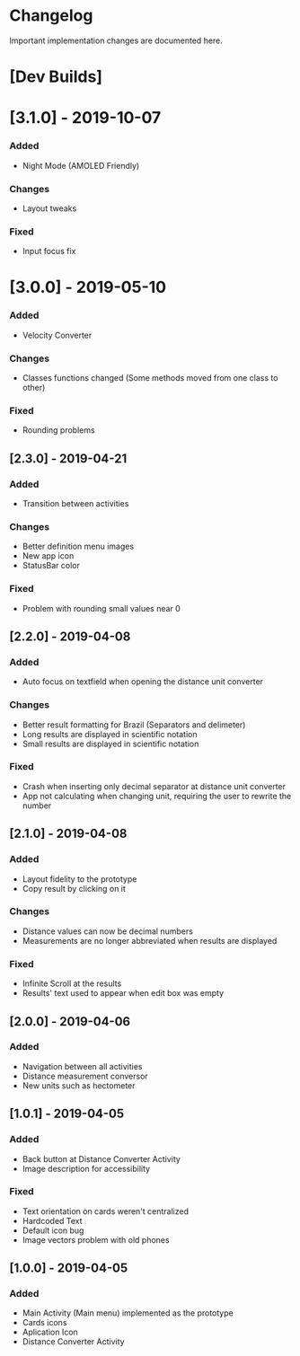 # Changelog
Important implementation changes are documented here.

# [Dev Builds]
# [3.1.0] - 2019-10-07
### Added
- Night Mode (AMOLED Friendly)
### Changes
- Layout tweaks
### Fixed
- Input focus fix
# [3.0.0] - 2019-05-10
### Added
- Velocity Converter
### Changes
- Classes functions changed (Some methods moved from one class to other)
### Fixed
- Rounding problems

## [2.3.0] - 2019-04-21
### Added
- Transition between activities
### Changes
- Better definition menu images
- New app icon
- StatusBar color
### Fixed
- Problem with rounding small values near 0

## [2.2.0] - 2019-04-08
### Added
- Auto focus on textfield when opening the distance unit converter

### Changes
- Better result formatting for Brazil (Separators and delimeter)
- Long results are displayed in scientific notation
- Small results are displayed in scientific notation

### Fixed
- Crash when inserting only decimal separator at distance unit converter
- App not calculating when changing unit, requiring the user to rewrite the number

## [2.1.0] - 2019-04-08
### Added
- Layout fidelity to the prototype
- Copy result by clicking on it

### Changes
- Distance values can now be decimal numbers
- Measurements are no longer abbreviated when results are displayed

### Fixed
- Infinite Scroll at the results
- Results' text used to appear when edit box was empty

## [2.0.0] - 2019-04-06
### Added
- Navigation between all activities
- Distance measurement conversor
- New units such as hectometer

## [1.0.1] - 2019-04-05
### Added
- Back button at Distance Converter Activity
- Image description for accessibility
### Fixed
- Text orientation on cards weren't centralized
- Hardcoded Text
- Default icon bug
- Image vectors problem with old phones


## [1.0.0] - 2019-04-05
### Added
- Main Activity (Main menu) implemented as the prototype
- Cards icons
- Aplication Icon
- Distance Converter Activity
